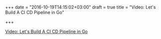 +++
date = "2016-10-19T14:15:02+03:00"
draft = true
title = "Video: Let's Build A CI CD Pipeline in Go"

+++

<p><a href="/stories/1146">Video: Let's Build A CI CD Pipeline in Go</a></p>
